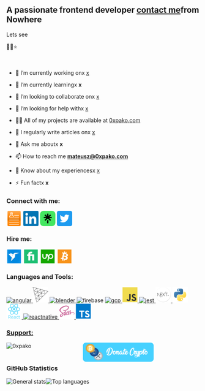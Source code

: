 ## A passionate frontend developer <a href="Crypto-Pay---0xpako.html#carousel_4338"><b>contact me</b></a>from Nowhere

Lets see

🤔🤔⭐


<br>

- 🔭 I’m currently working onx [x](xx)

- 🌱 I’m currently learningx **x**

- 👯 I’m looking to collaborate onx [x](x)

- 🤝 I’m looking for help withx [x](x)

- 👨‍💻 All of my projects are available at [0xpako.com](0xpako.com)

- 📝 I regularly write articles onx [x](x)

- 💬 Ask me aboutx **x**

- 📫 How to reach me **mateusz@0xpako.com**

- 📄 Know about my experiencesx [x](x)

- ⚡ Fun factx **x**

<h3 align="left">Connect with me:</h3>
<p align="left">
<a href="#" target="blank"><img align="center" src="https://raw.githubusercontent.com/0xpako/0xpako/main/images/profile2.png" alt="0xpako" height="40" width="40" /></a>
<a href="https://linkedin.com/in/paczkowski" target="blank"><img align="center" src="https://raw.githubusercontent.com/0xpako/0xpako/main/images/LinkedIn_logo_initials.png.webp" alt="paczkowski" height="40" width="40" /></a>
<a href="https://linktr.ee/0xpako" target="blank"><img align="center" src="https://raw.githubusercontent.com/0xpako/0xpako/main/images/linktreepic.png" alt="0xpako" height="40" width="40" /></a>
<a href="https://twitter.com/0xpako" target="blank"><img align="center" src="https://raw.githubusercontent.com/0xpako/0xpako/main/images/Twitter-social-icons-rounded-square-blue.png" alt="0xpako" height="40" width="40" /></a>
</p>

<h3 align="left">Hire me:</h3>
<p align="left">
<a href="https://www.freelancer.com/u/mat0xpako" target="blank"><img align="center" src="https://raw.githubusercontent.com/0xpako/0xpako/main/images/icfreelancer.png" alt="freelancer" height="40" width="40" /></a>
<a href="https://www.fiverr.com/mat0xpako" target="blank"><img align="center" src="https://raw.githubusercontent.com/0xpako/0xpako/main/images/icfiverr.png" alt="fiverr" height="40" width="40" /></a>
<a href="https://www.upwork.com/freelancers/~0120b0c916c2a72d38" target="blank"><img align="center" src="https://raw.githubusercontent.com/0xpako/0xpako/main/images/icupwork.png" alt="upwork" height="40" width="40" /></a>
<a href="#" target="blank"><img align="center" src="https://raw.githubusercontent.com/0xpako/0xpako/main/images/icBitcoin.png" alt="crypto" height="40" width="40" /></a>
</p>

<h3 align="left">Languages and Tools:</h3>
<p align="left"> <a href="https://angular.io" target="_blank" rel="noreferrer"> <img src="https://angular.io/assets/images/logos/angular/angular.svg" alt="angular" width="40" height="40"/> </a> <a href="https://threejs.org/" target="_blank" rel="noreferrer"> <img src="https://raw.githubusercontent.com/0xpako/0xpako/main/images/threejs100.png" alt="three" width="40" height="40"/> </a> <a href="https://www.blender.org/" target="_blank" rel="noreferrer"> <img src="https://download.blender.org/branding/community/blender_community_badge_white.svg" alt="blender" width="40" height="40"/> </a <a href="https://firebase.google.com/" target="_blank" rel="noreferrer"> <img src="https://www.vectorlogo.zone/logos/firebase/firebase-icon.svg" alt="firebase" width="40" height="40"/> </a> <a href="https://cloud.google.com" target="_blank" rel="noreferrer"> <img src="https://www.vectorlogo.zone/logos/google_cloud/google_cloud-icon.svg" alt="gcp" width="40" height="40"/> </a> <a href="https://developer.mozilla.org/en-US/docs/Web/JavaScript" target="_blank" rel="noreferrer"> <img src="https://raw.githubusercontent.com/devicons/devicon/master/icons/javascript/javascript-original.svg" alt="javascript" width="40" height="40"/> </a> <a href="https://jestjs.io" target="_blank" rel="noreferrer"> <img src="https://www.vectorlogo.zone/logos/jestjsio/jestjsio-icon.svg" alt="jest" width="40" height="40"/> </a> <a href="https://nextjs.org/" target="_blank" rel="noreferrer"> <img src="https://raw.githubusercontent.com/0xpako/0xpako/main/images/nextjslogo.png" alt="nextjs" width="40" height="40"/> </a> <a href="https://www.python.org" target="_blank" rel="noreferrer"> <img src="https://raw.githubusercontent.com/devicons/devicon/master/icons/python/python-original.svg" alt="python" width="40" height="40"/> </a> <a href="https://reactjs.org/" target="_blank" rel="noreferrer"> <img src="https://raw.githubusercontent.com/devicons/devicon/master/icons/react/react-original-wordmark.svg" alt="react" width="40" height="40"/> </a> <a href="https://reactnative.dev/" target="_blank" rel="noreferrer"> <img src="https://reactnative.dev/img/header_logo.svg" alt="reactnative" width="40" height="40"/> </a> <a href="https://sass-lang.com" target="_blank" rel="noreferrer"> <img src="https://raw.githubusercontent.com/devicons/devicon/master/icons/sass/sass-original.svg" alt="sass" width="40" height="40"/> </a> <a href="https://www.typescriptlang.org/" target="_blank" rel="noreferrer"> <img src="https://raw.githubusercontent.com/devicons/devicon/master/icons/typescript/typescript-original.svg" alt="typescript" width="40" height="40"/> </</p>

<h3 align="left">Support:</h3>
<p><a href="https://www.buymeacoffee.com/0xpako"> <img align="left" src="https://cdn.buymeacoffee.com/buttons/v2/default-yellow.png" height="50" width="200" alt="0xpako" /></a><a href="#"> <img align="left" src="https://raw.githubusercontent.com/0xpako/0xpako/main/images/DonateBet.png" height="50" width="185" alt="0xpako" /></a></p><br><br>

### GitHub Statistics

<p align="left">
  <img align="left" src="https://github-readme-stats.vercel.app/api?username=0xpako&theme=github_dark&show_icons=true&hide_border=true&count_private=true" alt="General stats"/>
  <img align="left" src="https://github-readme-stats.vercel.app/api/top-langs/?username=0xpako&theme=github_dark&show_icons=true&hide_border=true&layout=compact" alt="Top languages"/>
</p>

<!--
Resources to be used later probably :D

<p align="left"> <a href="https://github.com/ryo-ma/github-profile-trophy"><img src="https://github-profile-trophy.vercel.app/?username=0xpako" alt="0xpako" /></a> </p>

<p align="left"> <a href="https://twitter.com/0xpako" target="blank"><img src="https://img.shields.io/twitter/follow/0xpako?logo=twitter&style=for-the-badge" alt="0xpako" /></a> </p>


<a href="https://codepen.io/x" target="blank"><img align="center" src="https://raw.githubusercontent.com/rahuldkjain/github-profile-readme-generator/master/src/images/icons/Social/codepen.svg" alt="x" height="30" width="40" /></a>
<a href="https://dev.to/x" target="blank"><img align="center" src="https://raw.githubusercontent.com/rahuldkjain/github-profile-readme-generator/master/src/images/icons/Social/devto.svg" alt="x" height="30" width="40" /></a>
<a href="https://stackoverflow.com/users/x" target="blank"><img align="center" src="https://raw.githubusercontent.com/rahuldkjain/github-profile-readme-generator/master/src/images/icons/Social/stack-overflow.svg" alt="x" height="30" width="40" /></a>
<a href="https://codesandbox.com/x" target="blank"><img align="center" src="https://raw.githubusercontent.com/rahuldkjain/github-profile-readme-generator/master/src/images/icons/Social/codesandbox.svg" alt="x" height="30" width="40" /></a>
<a href="https://dribbble.com/x" target="blank"><img align="center" src="https://raw.githubusercontent.com/rahuldkjain/github-profile-readme-generator/master/src/images/icons/Social/dribbble.svg" alt="x" height="30" width="40" /></a>
<a href="https://www.codechef.com/users/x" target="blank"><img align="center" src="https://cdn.jsdelivr.net/npm/simple-icons@3.1.0/icons/codechef.svg" alt="x" height="30" width="40" /></a>
<a href="https://www.leetcode.com/x" target="blank"><img align="center" src="https://raw.githubusercontent.com/rahuldkjain/github-profile-readme-generator/master/src/images/icons/Social/leet-code.svg" alt="x" height="30" width="40" /></a>
<a href="https://www.youtube.com/c/0xpako" target="blank"><img align="center" src="https://raw.githubusercontent.com/rahuldkjain/github-profile-readme-generator/master/src/images/icons/Social/youtube.svg" alt="0xpako" height="30" width="40" /></a>
<a href="https://medium.com/@0xpako" target="blank"><img align="center" src="https://raw.githubusercontent.com/0xpako/0xpako/main/images/Med.png" alt="@0xpako" height="40" width="40" /></a>

<img
  src="https://raw.githubusercontent.com/devicons/devicon/master/icons/javascript/javascript-original.svg"
  alt="MP Logo"
  style="display: inline; width: 40px; height: 40px">
<img
  src="https://raw.githubusercontent.com/0xpako/0xpako/main/images/lessthan.png"
  alt="MP Logo"
  style="display: inline; width: 40px; height: 40px">
<img
  src="https://raw.githubusercontent.com/devicons/devicon/master/icons/typescript/typescript-original.svg"
  alt="MP Logo"
  style="display: inline; width: 40px; height: 40px">

<p align="left">
<img
  align="center"
  src="https://raw.githubusercontent.com/0xpako/0xpako/main/images/qPjSsLD8_4xfavi.png"
  alt="MP Logo"
  style="width: 60px; height: 60px">
</p>

 <a href="https://vuejs.org/" target="_blank" rel="noreferrer"> <img src="https://raw.githubusercontent.com/devicons/devicon/master/icons/vuejs/vuejs-original-wordmark.svg" alt="vuejs" width="40" height="40"/> </a> <a href="https://www.adobe.com/products/xd.html" target="_blank" rel="noreferrer"> <img src="https://cdn.worldvectorlogo.com/logos/adobe-xd.svg" alt="xd" width="40" height="40"/> </a>
 <a href="https://developer.apple.com/swift/" target="_blank" rel="noreferrer"> <img src="https://raw.githubusercontent.com/devicons/devicon/master/icons/swift/swift-original.svg" alt="swift" width="40" height="40"/> </a> <a href="https://tailwindcss.com/" target="_blank" rel="noreferrer"> <img src="https://www.vectorlogo.zone/logos/tailwindcss/tailwindcss-icon.svg" alt="tailwind" width="40" height="40"/> </a>


-->
